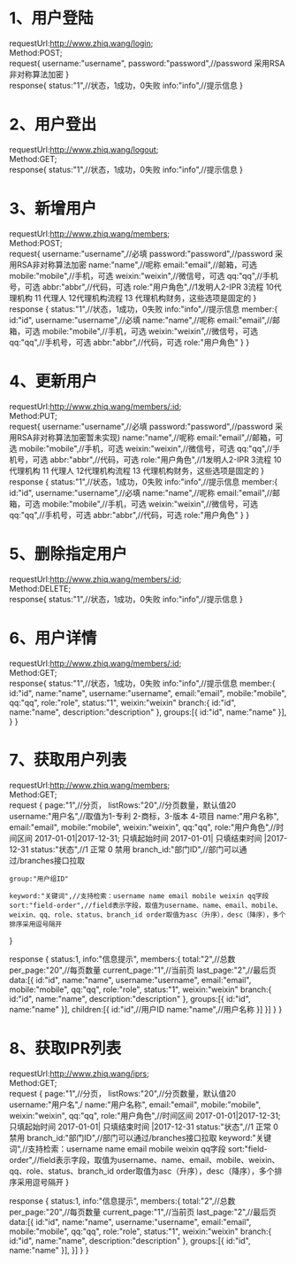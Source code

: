 # 1、用户登陆
requestUrl:http://www.zhiq.wang/login;  
Method:POST;  
request{
	username:"username",
	password:"password",//password 采用RSA非对称算法加密
}  
response{
	status:"1",//状态，1成功，0失败
	info:"info",//提示信息
}

# 2、用户登出
requestUrl:http://www.zhiq.wang/logout;  
Method:GET;  
response{
	status:"1",//状态，1成功，0失败
	info:"info",//提示信息
}

# 3、新增用户
requestUrl:http://www.zhiq.wang/members;  
Method:POST;  
request{
	username:"username",//必填
	password:"password",//password 采用RSA非对称算法加密
	name:"name",//呢称 
	email:"email",//邮箱，可选
	mobile:"mobile",//手机，可选
	weixin:"weixin",//微信号，可选
	qq:"qq",//手机号，可选
	abbr:"abbr",//代码，可选
	role:"用户角色",//1发明人2-IPR 3流程 10代理机构 11 代理人 12代理机构流程 13 代理机构财务，这些选项是固定的
} 
response {
	status:"1",//状态，1成功，0失败
	info:"info",//提示信息
	member:{
		id:"id",
		username:"username",//必填
		name:"name",//呢称 
		email:"email",//邮箱，可选
		mobile:"mobile",//手机，可选
		weixin:"weixin",//微信号，可选
		qq:"qq",//手机号，可选
		abbr:"abbr",//代码，可选
		role:"用户角色"
	}
}

# 4、更新用户
requestUrl:http://www.zhiq.wang/members/:id;  
Method:PUT;  
request{
	username:"username",//必填
	password:"password",//password 采用RSA非对称算法加密暂未实现)
	name:"name",//呢称 
	email:"email",//邮箱，可选
	mobile:"mobile",//手机，可选
	weixin:"weixin",//微信号，可选
	qq:"qq",//手机号，可选
	abbr:"abbr",//代码，可选
	role:"用户角色",//1发明人2-IPR 3流程 10代理机构 11 代理人 12代理机构流程 13 代理机构财务，这些选项是固定的
} 
response {
	status:"1",//状态，1成功，0失败
	info:"info",//提示信息
	member:{
		id:"id",
		username:"username",//必填
		name:"name",//呢称 
		email:"email",//邮箱，可选
		mobile:"mobile",//手机，可选
		weixin:"weixin",//微信号，可选
		qq:"qq",//手机号，可选
		abbr:"abbr",//代码，可选
		role:"用户角色"
	}
}

# 5、删除指定用户
requestUrl:http://www.zhiq.wang/members/:id;  
Method:DELETE;  
response{
	status:"1",//状态，1成功，0失败
	info:"info",//提示信息
}

# 6、用户详情
requestUrl:http://www.zhiq.wang/members/:id;  
Method:GET;  
response{
	status:"1",//状态，1成功，0失败
	info:"info",//提示信息
	member:{
		id:"id",
		name:"name",
		username:"username",
		email:"email",
		mobile:"mobile",
		qq:"qq",
		role:"role",
		status:"1",
		weixin:"weixin"
		branch:{
			id:"id",
			name:"name",
			description:"description"
		},
		groups:[{
			id:"id",
			name:"name"
		}],
	}
}

# 7、获取用户列表
requestUrl:http://www.zhiq.wang/members;  
Method:GET;  
request {
    page:"1",//分页，
    listRows:"20",//分页数量，默认值20
	username:"用户名",//取值为1-专利 2-商标，3-版本 4-项目
	name:"用户名称",
    email:"email",
	mobile:"mobile",
	weixin:"weixin",
	qq:"qq",
	role:"用户角色",//时间区间 2017-01-01|2017-12-31; 只填起始时间 2017-01-01| 只填结束时间 |2017-12-31
	status:"状态",//1 正常 0 禁用
	branch_id:"部门ID",//部门可以通过/branches接口拉取
	
	group:"用户组ID"
	
	keyword:"关键词",//支持检索：username name email mobile weixin qq字段
	sort:"field-order",//field表示字段，取值为username、name、email、mobile、weixin、qq、role、status、branch_id order取值为asc（升序），desc（降序），多个排序采用逗号隔开
}  

response {
    status:1,
    info:"信息提示",
    members:{
        total:"2",//总数
        per_page:"20",//每页数量
        current_page:"1",//当前页
        last_page:"2",//最后页
        data:[{
            id:"id",
			name:"name",
			username:"username",
			email:"email",
			mobile:"mobile",
			qq:"qq",
			role:"role",
			status:"1",
			weixin:"weixin"
			branch:{
				id:"id",
				name:"name",
				description:"description"
			},
			groups:[{
				id:"id",
				name:"name"
			}],
			children:[{
				id:"id",//用户ID
				name:"name",//用户名称
			}]
        }]
    }
}

# 8、获取IPR列表
requestUrl:http://www.zhiq.wang/iprs;  
Method:GET;  
request {
    page:"1",//分页，
    listRows:"20",//分页数量，默认值20
	username:"用户名",/
	name:"用户名称",
    email:"email",
	mobile:"mobile",
	weixin:"weixin",
	qq:"qq",
	role:"用户角色",//时间区间 2017-01-01|2017-12-31; 只填起始时间 2017-01-01| 只填结束时间 |2017-12-31
	status:"状态",//1 正常 0 禁用
	branch_id:"部门ID",//部门可以通过/branches接口拉取
	keyword:"关键词",//支持检索：username name email mobile weixin qq字段
	sort:"field-order",//field表示字段，取值为username、name、email、mobile、weixin、qq、role、status、branch_id order取值为asc（升序），desc（降序），多个排序采用逗号隔开
}  

response {
    status:1,
    info:"信息提示",
    members:{
        total:"2",//总数
        per_page:"20",//每页数量
        current_page:"1",//当前页
        last_page:"2",//最后页
        data:[{
            id:"id",
			name:"name",
			username:"username",
			email:"email",
			mobile:"mobile",
			qq:"qq",
			role:"role",
			status:"1",
			weixin:"weixin"
			branch:{
				id:"id",
				name:"name",
				description:"description"
			},
			groups:[{
				id:"id",
				name:"name"
			}],
        }]
    }
}



